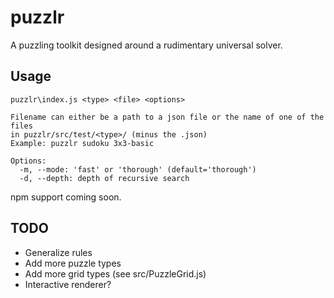 # puzzlr

A puzzling toolkit designed around a rudimentary universal solver.

## Usage

```
puzzlr\index.js <type> <file> <options>

Filename can either be a path to a json file or the name of one of the files
in puzzlr/src/test/<type>/ (minus the .json)
Example: puzzlr sudoku 3x3-basic

Options:
  -m, --mode: 'fast' or 'thorough' (default='thorough')
  -d, --depth: depth of recursive search
```

npm support coming soon.

## TODO

- Generalize rules
- Add more puzzle types
- Add more grid types (see src/PuzzleGrid.js)
- Interactive renderer?

